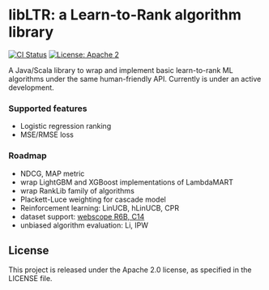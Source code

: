 # libLTR: a Learn-to-Rank algorithm library

[![CI Status](https://github.com/metarank/libltr/workflows/CI/badge.svg)](https://github.com/metarank/libltr/actions)
[![License: Apache 2](https://img.shields.io/badge/License-Apache2-green.svg)](https://opensource.org/licenses/Apache-2.0)

A Java/Scala library to wrap and implement basic learn-to-rank ML algorithms under the same
human-friendly API. Currently is under an active development.

### Supported features

* Logistic regression ranking
* MSE/RMSE loss

### Roadmap
* NDCG, MAP metric
* wrap LightGBM and XGBoost implementations of LambdaMART
* wrap RankLib family of algorithms
* Plackett-Luce weighting for cascade model
* Reinforcement learning: LinUCB, hLinUCB, CPR
* dataset support: [webscope R6B, C14](https://webscope.sandbox.yahoo.com/catalog.php?datatype=r)
* unbiased algorithm evaluation: Li, IPW

## License

This project is released under the Apache 2.0 license, as specified in the LICENSE file.